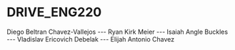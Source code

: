 # DRIVE_ENG220
 Diego Beltran Chavez-Vallejos --- Ryan Kirk Meier --- Isaiah Angle Buckles --- Vladislav Ericovich Debelak --- Elijah Antonio Chavez
